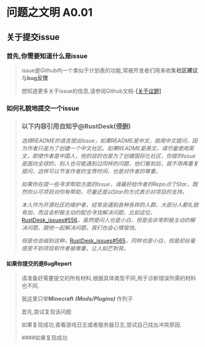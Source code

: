 问题之文明   A0.01
===============	
## 关于提交issue
### 首先,你需要知道什么是issue

> issue是Github内一个类似于计划表的功能,常被开发者们用来收集**社区建议**与**bug反馈**
> 
> 想知道更多关于issue的信息,请参阅Github文档-[[关于议题]](https://docs.github.com/cn/issues/tracking-your-work-with-issues/about-issues)

### 如何礼貌地提交一个issue
> ### 以下内容引用自知乎@RustDesk(侵删)
>
>*选择README的语言提出Issue，如果README是中文，就用中文提问，因为作者只是为了创建一个中文社区。如果README是英文，请尽量使用英文，即使作者是中国人，他的目的也是为了创建国际化社区，你提的Issue是面向全球的，别人也可能遇到过同样的问题，他们看到后，就不用再重复提问，这样可以节省作者的宝贵时间，也是对作者的尊重。*
>
>*如果你在提一些寻求帮助方面的Issue，请最好给作者的Repo点个Star，既然你认可项目对你有帮助，尽量还是以Star的方式表示对项目的支持。*
>
>*本人作为开源社区的维护者，经常会遇到各种各样的人群。大部分人都礼貌有加，而且会积极主动的配合寻找解决问题，比如这位，*[RustDesk_issues#556](https://github.com/rustdesk/rustdesk/issues/556#issuecomment-1132700519)*，虽然提问人也是小白，但是会非常积极主动的解决问题，跟他一起解决问题，我们也会心情愉悦。*
>
>*但是也会碰到这种，*[RustDesk_issues#565](https://github.com/rustdesk/rustdesk/issues/565)*，同样也是小白，但是却丝毫感受不到项目和作者被尊重，让人如芒刺背。*
#### 如果你提交的是BugReport
>请准备好需要提交的所有材料,根据具体类型不同,用于诊断错误所需的材料也不同.
>
>我这里只举**Minecraft** ***(Mods/Plugins)*** 作列子
>
>首先,尝试复现该问题
>
>如果复现成功,查看游戏日志或者服务器日志,尝试自己找出冲突原因.
>
>####如果复现成功
